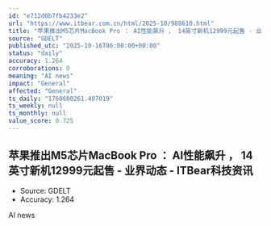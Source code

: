 ```yaml
---
id: "e712d0b7fb4233e2"
url: "https://www.itbear.com.cn/html/2025-10/988610.html"
title: "苹果推出M5芯片MacBook Pro ： AI性能飙升 ， 14英寸新机12999元起售 - 业界动态 - ITBear科技资讯"
source: "GDELT"
published_utc: "2025-10-16T06:00:00+00:00"
status: "daily"
accuracy: 1.264
corroborations: 0
meaning: "AI news"
impact: "General"
affected: "General"
ts_daily: "1760600261.407019"
ts_weekly: null
ts_monthly: null
value_score: 0.725
---
```

## 苹果推出M5芯片MacBook Pro ： AI性能飙升 ， 14英寸新机12999元起售 - 业界动态 - ITBear科技资讯

- Source: GDELT
- Accuracy: 1.264

AI news
